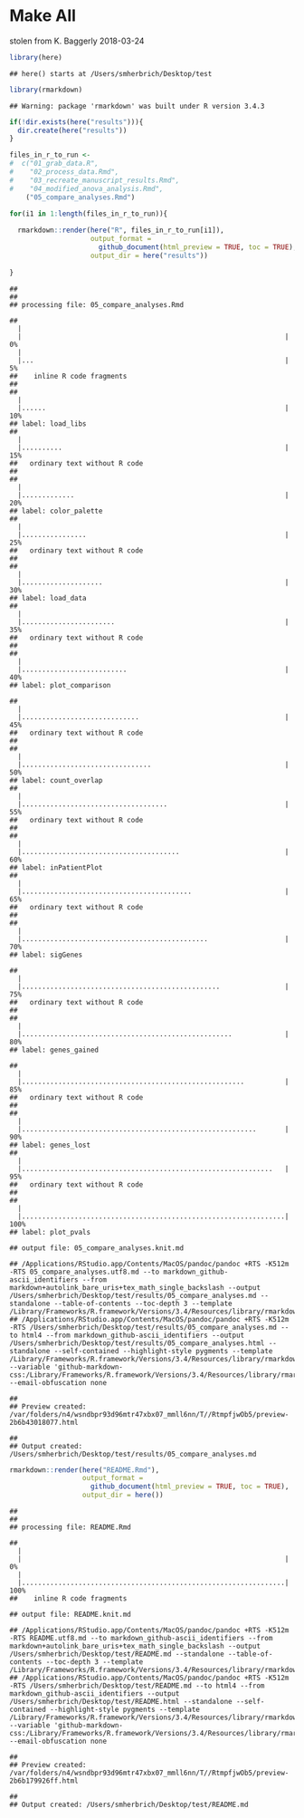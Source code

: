 Make All
================
stolen from K. Baggerly
2018-03-24

``` r
library(here)
```

    ## here() starts at /Users/smherbrich/Desktop/test

``` r
library(rmarkdown)
```

    ## Warning: package 'rmarkdown' was built under R version 3.4.3

``` r
if(!dir.exists(here("results"))){
  dir.create(here("results"))
}

files_in_r_to_run <- 
#  c("01_grab_data.R",
#    "02_process_data.Rmd",
#    "03_recreate_manuscript_results.Rmd",
#    "04_modified_anova_analysis.Rmd",
    ("05_compare_analyses.Rmd")

for(i1 in 1:length(files_in_r_to_run)){
  
  rmarkdown::render(here("R", files_in_r_to_run[i1]),
                    output_format = 
                      github_document(html_preview = TRUE, toc = TRUE),
                    output_dir = here("results"))
  
}
```

    ## 
    ## 
    ## processing file: 05_compare_analyses.Rmd

    ## 
      |                                                                       
      |                                                                 |   0%
      |                                                                       
      |...                                                              |   5%
    ##    inline R code fragments
    ## 
    ## 
      |                                                                       
      |......                                                           |  10%
    ## label: load_libs
    ## 
      |                                                                       
      |..........                                                       |  15%
    ##   ordinary text without R code
    ## 
    ## 
      |                                                                       
      |.............                                                    |  20%
    ## label: color_palette
    ## 
      |                                                                       
      |................                                                 |  25%
    ##   ordinary text without R code
    ## 
    ## 
      |                                                                       
      |....................                                             |  30%
    ## label: load_data
    ## 
      |                                                                       
      |.......................                                          |  35%
    ##   ordinary text without R code
    ## 
    ## 
      |                                                                       
      |..........................                                       |  40%
    ## label: plot_comparison

    ## 
      |                                                                       
      |.............................                                    |  45%
    ##   ordinary text without R code
    ## 
    ## 
      |                                                                       
      |................................                                 |  50%
    ## label: count_overlap
    ## 
      |                                                                       
      |....................................                             |  55%
    ##   ordinary text without R code
    ## 
    ## 
      |                                                                       
      |.......................................                          |  60%
    ## label: inPatientPlot
    ## 
      |                                                                       
      |..........................................                       |  65%
    ##   ordinary text without R code
    ## 
    ## 
      |                                                                       
      |..............................................                   |  70%
    ## label: sigGenes

    ## 
      |                                                                       
      |.................................................                |  75%
    ##   ordinary text without R code
    ## 
    ## 
      |                                                                       
      |....................................................             |  80%
    ## label: genes_gained

    ## 
      |                                                                       
      |.......................................................          |  85%
    ##   ordinary text without R code
    ## 
    ## 
      |                                                                       
      |..........................................................       |  90%
    ## label: genes_lost
    ## 
      |                                                                       
      |..............................................................   |  95%
    ##   ordinary text without R code
    ## 
    ## 
      |                                                                       
      |.................................................................| 100%
    ## label: plot_pvals

    ## output file: 05_compare_analyses.knit.md

    ## /Applications/RStudio.app/Contents/MacOS/pandoc/pandoc +RTS -K512m -RTS 05_compare_analyses.utf8.md --to markdown_github-ascii_identifiers --from markdown+autolink_bare_uris+tex_math_single_backslash --output /Users/smherbrich/Desktop/test/results/05_compare_analyses.md --standalone --table-of-contents --toc-depth 3 --template /Library/Frameworks/R.framework/Versions/3.4/Resources/library/rmarkdown/rmarkdown/templates/github_document/resources/default.md 
    ## /Applications/RStudio.app/Contents/MacOS/pandoc/pandoc +RTS -K512m -RTS /Users/smherbrich/Desktop/test/results/05_compare_analyses.md --to html4 --from markdown_github-ascii_identifiers --output /Users/smherbrich/Desktop/test/results/05_compare_analyses.html --standalone --self-contained --highlight-style pygments --template /Library/Frameworks/R.framework/Versions/3.4/Resources/library/rmarkdown/rmarkdown/templates/github_document/resources/preview.html --variable 'github-markdown-css:/Library/Frameworks/R.framework/Versions/3.4/Resources/library/rmarkdown/rmarkdown/templates/github_document/resources/github.css' --email-obfuscation none

    ## 
    ## Preview created: /var/folders/n4/wsndbpr93d96mtr47xbx07_mmll6nn/T//RtmpfjwOb5/preview-2b6b43018077.html

    ## 
    ## Output created: /Users/smherbrich/Desktop/test/results/05_compare_analyses.md

``` r
rmarkdown::render(here("README.Rmd"),
                  output_format = 
                    github_document(html_preview = TRUE, toc = TRUE),
                  output_dir = here())
```

    ## 
    ## 
    ## processing file: README.Rmd

    ## 
      |                                                                       
      |                                                                 |   0%
      |                                                                       
      |.................................................................| 100%
    ##    inline R code fragments

    ## output file: README.knit.md

    ## /Applications/RStudio.app/Contents/MacOS/pandoc/pandoc +RTS -K512m -RTS README.utf8.md --to markdown_github-ascii_identifiers --from markdown+autolink_bare_uris+tex_math_single_backslash --output /Users/smherbrich/Desktop/test/README.md --standalone --table-of-contents --toc-depth 3 --template /Library/Frameworks/R.framework/Versions/3.4/Resources/library/rmarkdown/rmarkdown/templates/github_document/resources/default.md 
    ## /Applications/RStudio.app/Contents/MacOS/pandoc/pandoc +RTS -K512m -RTS /Users/smherbrich/Desktop/test/README.md --to html4 --from markdown_github-ascii_identifiers --output /Users/smherbrich/Desktop/test/README.html --standalone --self-contained --highlight-style pygments --template /Library/Frameworks/R.framework/Versions/3.4/Resources/library/rmarkdown/rmarkdown/templates/github_document/resources/preview.html --variable 'github-markdown-css:/Library/Frameworks/R.framework/Versions/3.4/Resources/library/rmarkdown/rmarkdown/templates/github_document/resources/github.css' --email-obfuscation none

    ## 
    ## Preview created: /var/folders/n4/wsndbpr93d96mtr47xbx07_mmll6nn/T//RtmpfjwOb5/preview-2b6b179926ff.html

    ## 
    ## Output created: /Users/smherbrich/Desktop/test/README.md
